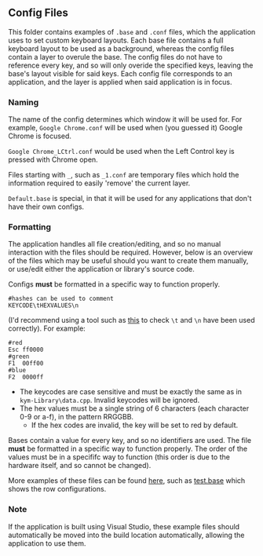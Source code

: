 ## Config Files

This folder contains examples of `.base` and `.conf` files, which the application uses to set custom keyboard layouts.
Each base file contains a full keyboard layout to be used as a background, whereas the config files contain a layer to overule the base. The config files do not have to reference every key, and so will only overide the specified keys, leaving the base's layout visible for said keys.
Each config file corresponds to an application, and the layer is applied when said application is in focus.
### Naming
 The name of the config determines which window it will be used for. For example, `Google Chrome.conf` will be used when (you guessed it) Google Chrome is focused.

 `Google Chrome_LCtrl.conf` would be used when the Left Control key is pressed with Chrome open.

 Files starting with `_`, such as `_1.conf` are temporary files which hold the information required to easily 'remove' the current layer.

`Default.base` is special, in that it will be used for any applications that don't have their own configs.

### Formatting

The application handles all file creation/editing, and so no manual interaction with the files should be required. However, below is an overview of the files which may be useful should you want to create them manually, or use/edit either the application or library's source code.

Configs **must** be formatted in a specific way to function properly.
```
#hashes can be used to comment
KEYCODE\tHEXVALUES\n
```
(I'd recommend using a tool such as [this](https://onlinestringtools.com/escape-string) to check `\t` and `\n` have been used correctly).
For example:
```
#red
Esc ff0000
#green
F1	00ff00
#blue
F2	0000ff
```
- The keycodes are case sensitive and must be exactly the same as in `kym-Library\data.cpp`. Invalid keycodes will be ignored.
- The hex values must be a single string of 6 characters (each character 0-9 or a-f), in the pattern RRGGBB.
	- If the hex codes are invalid, the key will be set to red by default.

Bases contain a value for every key, and so no identifiers are used. The file **must** be formatted in a specific way to function properly. The order of the values must be in a specififc way to function (this order is due to the hardware itself, and so cannot be changed).

More examples of these files can be found [here](https://github.com/Razzula/keymeleon/tree/b33e9231d6031c331e52dc89960bd35050ec1721), such as [test.base](https://github.com/Razzula/keymeleon/blob/b33e9231d6031c331e52dc89960bd35050ec1721/keymeleon-console/test.base) which shows the row configurations.

### Note
If the application is built using Visual Studio, these example files should automatically be moved into the build location automatically, allowing the application to use them.